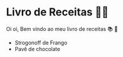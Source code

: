 # Livro de Receitas :woman_cook:



Oi oi, Bem vindo ao meu livro de receitas :books: :shallow_pan_of_food:

- Strogonoff de Frango
- Pavê de chocolate

